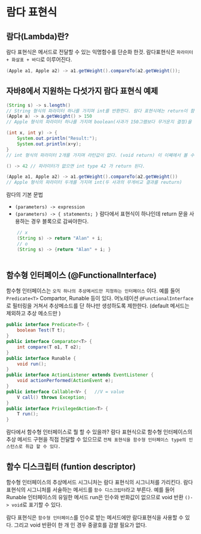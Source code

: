 # 람다 표현식 

## 람다(Lambda)란? 
람다 표현식은 메서드로 전달할 수 있는 익명함수를 단순화 한것. 
람다표현식은 `파라미터 + 화살표 + 바디`로 이루어진다. 
```java 
(Apple a1, Apple a2) -> a1.getWeight().compareTo(a2.getWeight());
```
## 자바8에서 지원하는 다섯가지 람다 표현식 예제 
```java
(String s) -> s.length()
// String 형식의 파라미터 하나를 가지며 int를 반환한다. 람다 표현식에는 return이 함축되어 있으므로 return문을 명시적으로 사용하지 않아도 된다. 
(Apple a) -> a.getWeight() > 150
// Apple 형식의 파라미터 하나를 가지며 boolean(사과가 150그램보다 무거운지 결정)을 반환한다. 

(int x, int y) -> {
	System.out.println("Result:");
	System.out.println(x+y);
}
// int 형식의 파라미터 2개를 가지며 라턴값이 없다. (void return) 이 이쩨에서 볼 수 있듯이 람다 표현식은 여러 행의 문장을 포함할 수 있다. 

() -> 42 // 파라미터가 없으면 int type 42 가 return 된다. 

(Apple a1, Apple a2) -> a1.getWeight().compareTo(a2.getWeight())
// Apple 형식의 파라미터 두개를 가지며 int(두 사과의 무게비교 결과를 reuturn)

```

 람다의 기본 문법 
- `(parameters) -> expression`
- `(parameters) -> { statements; }`
 람다에서 표현식이 하나인데 return 문을 사용하는  경우 블록으로 감싸야한다. 
```java
	// x
	(String s) -> return "Alan" + i;
	// o
	(String s) -> {return "Alan" + i; }
	
```

## 함수형 인터페이스 (@FunctionalInterface)
함수형 인터페이스는 `오직 하나의 추상메서드만 지정하는 인터페이스` 이다. 예를 들어 `Predicate<T>` Compartor, Runable 등이 있다. 어노테이션 `@FunctionalInterface`로 필터링을 거쳐서 추상메소드를 단 하나만 생성하도록 제한한다. (default 메서드는 제외하고 추상 메소드만 )
```java
public interface Predicate<T> {
	boolean Test(T t);
}
public interface Comparator<T> {
	int compare(T o1, T o2);
}
public interface Runable {
	void run();
}
public interface ActionListener extends EventListener {
	void actionPerformed(ActionEvent e);
}
public interface Callable<V> {   //V = value
	V call() throws Exception;
}
public interface PrivilegedAction<T> {
	T run();
}
```

람다에서 함수형 인터페이스로 뭘 할 수 있을까? 람다 표현식으로 함수형 인터페이스의 추상 메서드 구현을 직접 전달할 수 있으므로 `전체 표현식을 함수형 인터페이스 type의 인스턴스로 취급 할 수 있다.  `

## 함수 디스크립터 (funtion descriptor)
함수형 인터페이스의 추상메서드 시그니처는 람다 표현식의 시그니처를 가리킨다. 람다 표현식의 시그니처를 서술하는 메서드를 `함수 디스크립터`라고 부른다. 예를 들어 Runable 인터페이스의 유일한 메서드 run은 인수와 반화값이 없으므로 void 반환 `()-> void`로 표기할 수 있다. 

람다 표현식은 `함수형 인터페이스`를 인수로 받는 메서드에만 람다표현식을 사용할 수 있다. 
그리고 void 반환이 한 개 인 경우 중괄호를 감쌀 필요가 없다. 


